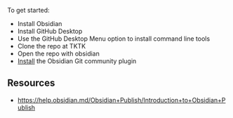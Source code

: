 
To get started: 
- Install Obsidian 
- Install GitHub Desktop
- Use the GitHub Desktop Menu option to install command line tools 
- Clone the repo at TKTK
- Open the repo with obsidian
- [Install](https://publish.obsidian.md/git-doc/Installation) the Obsidian Git community plugin


## Resources 

- https://help.obsidian.md/Obsidian+Publish/Introduction+to+Obsidian+Publish